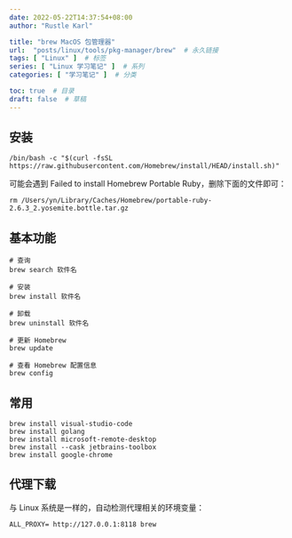 ```yaml
---
date: 2022-05-22T14:37:54+08:00
author: "Rustle Karl"

title: "brew MacOS 包管理器"
url:  "posts/linux/tools/pkg-manager/brew"  # 永久链接
tags: [ "Linux" ]  # 标签
series: [ "Linux 学习笔记" ]  # 系列
categories: [ "学习笔记" ]  # 分类

toc: true  # 目录
draft: false  # 草稿
---
```


## 安装

```shell
/bin/bash -c "$(curl -fsSL https://raw.githubusercontent.com/Homebrew/install/HEAD/install.sh)"
```

可能会遇到 Failed to install Homebrew Portable Ruby，删除下面的文件即可：

```shell
rm /Users/yn/Library/Caches/Homebrew/portable-ruby-2.6.3_2.yosemite.bottle.tar.gz
```

## 基本功能

```shell
# 查询
brew search 软件名

# 安装
brew install 软件名

# 卸载
brew uninstall 软件名

# 更新 Homebrew
brew update 

# 查看 Homebrew 配置信息
brew config 
```

## 常用

```shell
brew install visual-studio-code 
brew install golang
brew install microsoft-remote-desktop
brew install --cask jetbrains-toolbox
brew install google-chrome 
```

## 代理下载

与 Linux 系统是一样的，自动检测代理相关的环境变量：

```shell
ALL_PROXY= http://127.0.0.1:8118 brew
```
